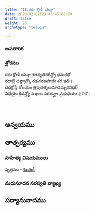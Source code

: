 ```yaml
---
title: "18.రథః క్షోణీ యన్తా"
date: 2020-02-02T23:43:45-08:00
draft: false
weight: 28
archetype: "telugu"

---
```


### అవతారిక


### శ్లోకము

రథః క్షోణీ యన్తా శతధృతిరగేన్ద్రో ధనురథో
<br/>రథాఙ్గే చన్ద్రార్కౌ రథచరణపాణిః శర ఇతి ।
<br/>దిధక్షోస్తే కోఽయం త్రిపురతృణమాడమ్బరవిధిర్
<br/>విధేయైః క్రీడన్త్యో న ఖలు పరతన్త్రాః ప్రభుధియః ॥ ౧౮॥
<br/>

<br/><br/>

## అన్వయము 


## తాత్పర్యము 


### సాహిత్య విషయములు 

వృత్తము   - [శిఖరిణీ](/sahitya-shaastra-parichaya/chandas-prakarana/08_shikharini/) 


### మధుసూదన సరస్వతి వ్యాఖ్య 


## పద్యానువాదము 

